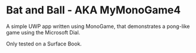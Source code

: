 # Bat and Ball - AKA MyMonoGame4

A simple UWP app written using MonoGame, that demonstrates a pong-like game using the Microsoft Dial.

Only tested on a Surface Book.
